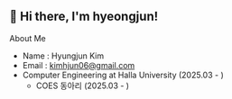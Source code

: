 ## 👋 Hi there, I'm hyeongjun!

About Me
- Name : Hyungjun Kim
- Email : kimhjun06@gmail.com
- Computer Engineering at Halla University (2025.03 - )
  - COES 동아리 (2025.03 - )
